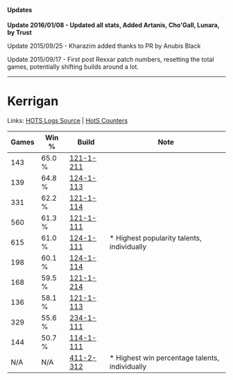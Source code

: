 #### Updates
**Update 2016/01/08 - Updated all stats, Added Artanis, Cho'Gall, Lunara, by Trust**

Update 2015/09/25 - Kharazim added thanks to PR by Anubis Black

Update 2015/09/17 - First post Rexxar patch numbers, resetting the total games, potentially shifting builds around a lot.

***

# Kerrigan

Links: [HOTS Logs Source](https://www.hotslogs.com/Sitewide/HeroDetails?Hero=Kerrigan) | [HotS Counters](http://hotscounters.com/#/hero/Kerrigan)

Games  | Win %  | Build     | Note
-----  | -----  | -----     | ----
143    | 65.0 % | [121-1-211](http://www.heroesfire.com/hots/talent-calculator/kerrigan#gn7B) | 
139    | 64.8 % | [124-1-113](http://www.heroesfire.com/hots/talent-calculator/kerrigan#guQP) | 
331    | 62.2 % | [121-1-114](http://www.heroesfire.com/hots/talent-calculator/kerrigan#gn5g) | 
560    | 61.3 % | [121-1-111](http://www.heroesfire.com/hots/talent-calculator/kerrigan#gn5d) | 
615    | 61.0 % | [124-1-111](http://www.heroesfire.com/hots/talent-calculator/kerrigan#guQN) | * Highest popularity talents, individually
198    | 60.1 % | [124-1-114](http://www.heroesfire.com/hots/talent-calculator/kerrigan#guQQ) | 
168    | 59.5 % | [121-1-214](http://www.heroesfire.com/hots/talent-calculator/kerrigan#gn7E) | 
136    | 58.1 % | [121-1-113](http://www.heroesfire.com/hots/talent-calculator/kerrigan#gn5f) | 
329    | 55.6 % | [234-1-111](http://www.heroesfire.com/hots/talent-calculator/kerrigan#l4zt) | 
144    | 50.7 % | [114-1-111](http://www.heroesfire.com/hots/talent-calculator/kerrigan#gV_t) | 
N/A    | N/A    | [411-2-312](http://www.heroesfire.com/hots/talent-calculator/kerrigan#rrOu) | * Highest win percentage talents, individually
